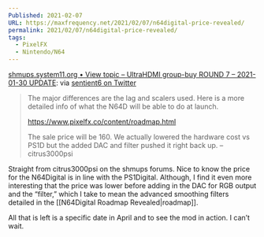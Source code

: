 ```yaml
---
Published: 2021-02-07
URL: https://maxfrequency.net/2021/02/07/n64digital-price-revealed/
permalink: 2021/02/07/n64digital-price-revealed/
tags:
  - PixelFX
  - Nintendo/N64
---
```

[shmups.system11.org • View topic – UltraHDMI group-buy ROUND 7 – 2021-01-30 UPDATE](https://shmups.system11.org/viewtopic.php?f=6&t=63381&start=570): via [sentient6 on Twitter](https://twitter.com/sentientsixp/status/1358165613156433922)

> The major differences are the lag and scalers used. Here is a more detailed info of what the N64D will be able to do at launch.
> 
> https://www.pixelfx.co/content/roadmap.html
> 
> The sale price will be 160. We actually lowered the hardware cost vs PS1D but the added DAC and filter pushed it right back up. – citrus3000psi

Straight from citrus3000psi on the shmups forums. Nice to know the price for the N64Digital is in line with the PS1Digital. Although, I find it even more interesting that the price was lower before adding in the DAC for RGB output and the “filter,” which I take to mean the advanced smoothing filters detailed in the [[N64Digital Roadmap Revealed|roadmap]].

All that is left is a specific date in April and to see the mod in action. I can’t wait.